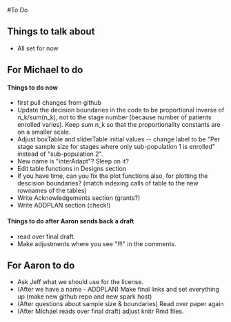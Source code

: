 #To Do

## Things to talk about
* All set for now

## For Michael to do


#### Things to do now
* first pull changes from github
* Update the decision boundaries in the code to be proportional inverse of n_k/sum(n_k), not to the stage number (because number of patients enrolled varies). Keep sum n_k so that the proportionality constants are on a smaller scale.
* Adjust boxTable and sliderTable initial values -- change label to be "Per stage sample size for stages where only sub-population 1 is enrolled" instead of "sub-population 2".
* New name is "interAdapt"? Sleep on it?
* Edit table functions in Designs section
* If you have time, can you fix the plot functions also, for plotting the descision boundaries? (match indexing calls of table to the new rownames of the tables)
* Write Acknowledgements section (grants?)
* Write ADDPLAN section (check!)
 

#### Things to do after Aaron sends back a draft
* read over final draft.
* Make adjustments where you see "!!!" in the comments.






## For Aaron to do
* Ask Jeff what we should use for the license.
* (After we have a name - ADDPLAN) Make final links and set everything up (make new github repo and new spark host)
* (After questions about sample size & boundaries) Read over paper again
* (After Michael reads over final draft) adjust knitr Rmd files. 



